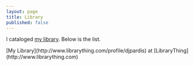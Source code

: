 ```yaml
---
layout: page
title: Library
published: false
---
```


I cataloged [my library](http://www.librarything.com/profile/djpardis). Below is the list.

<div id="w41805178181a6b3007b38b3247e4a217"></div><script type="text/javascript" charset="UTF-8" src="https://www.librarything.com/widget_get.php?userid=djpardis&theID=w41805178181a6b3007b38b3247e4a217"></script><noscript>[My Library](http://www.librarything.com/profile/djpardis) at [LibraryThing](http://www.librarything.com)</noscript>
